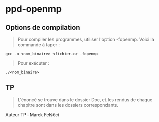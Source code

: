 # ppd-openmp

## Options de compilation

> Pour compiler les programmes, utiliser l'option -fopenmp. Voici la commande à taper :

```
gcc -o <nom_binaire> <fichier.c> -fopenmp
```

> Pour exécuter :

```
./<nom_binaire>
```

## TP

> L'énoncé se trouve dans le dossier Doc, et les rendus de chaque chapitre sont dans les dossiers correspondants.


Auteur TP : Marek Felšöci
